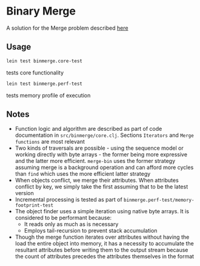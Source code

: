 # Binary Merge

A solution for the Merge problem described [here](https://github.com/faunadb/exercises/blob/master/merge.md)

## Usage

```bash
lein test binmerge.core-test
```
tests core functionality

```bash
lein test binmerge.perf-test
```
tests memory profile of execution

## Notes

* Function logic and algorithm are described as part of code documentation in `src/binmerge/core.clj`. Sections `Iterators` and `Merge functions` are most relevant
* Two kinds of traversals are possible - using the sequence model or working directly with byte arrays - the former being more expressive and the latter more efficient. `merge-bin` uses the former strategy assuming merge is a background operation and can afford more cycles than `find` which uses the more efficient latter strategy
* When objects conflict, we merge their attributes. When attributes conflict by key, we simply take the first assuming that to be the latest version
* Incremental processing is tested as part of `binmerge.perf-test/memory-footprint-test`
* The object finder uses a simple iteration using native byte arrays. It is considered to be performant because: 
  * It reads only as much as is necessary
  * Employs tail-recursion to prevent stack accumulation
* Though the merge function iterates over attributes without having the load the entire object into memory, it has a necessity to accumulate the resultant attributes before writing them to the output stream because the count of attributes precedes the attributes themselves in the format
